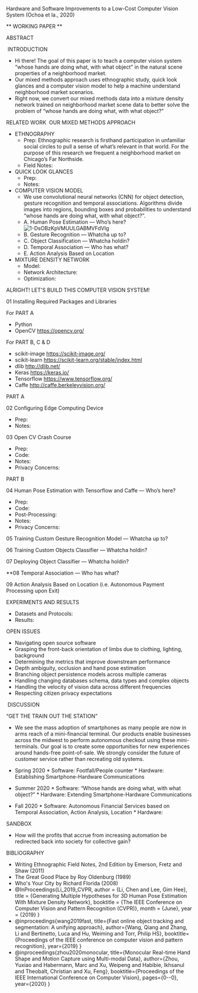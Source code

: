 Hardware and Software Improvements to a Low-Cost Computer Vision System (Ochoa et la., 2020)

** WORKING PAPER **

ABSTRACT

 INTRODUCTION

* Hi there! The goal of this paper is to teach a computer vision system “whose hands are doing what, with what object” in the natural scene properties of a neighborhood market.  
* Our mixed methods approach uses ethnographic study, quick look glances and a computer vision model to help a machine understand neighborhood market scenarios.
* Right now, we convert our mixed methods data into a mixture density network trained on neighborhood market scene data to better solve the problem of “whose hands are doing what, with what object?” 

RELATED WORK 
OUR MIXED METHODS APPROACH
* ETHNOGRAPHY
    * Prep:  Ethnographic research is firsthand participation in unfamiliar social circles to pull a sense of what’s relevant in that world.  For the purpose of this research we frequent a neighborhood market on Chicago’s Far Northside.
    * Field Notes:
* QUICK LOOK GLANCES
    * Prep:
    * Notes:
* COMPUTER VISION MODEL
    * We use convolutional neural networks (CNN) for object detection, gesture recognition and temporal associations. Algorithms divide images into regions, bounding boxes and probabilities to understand “whose hands are doing what, with what object?”.
    * A. Human Pose Estimation — Who’s here? ![1-DsOBzKpVMUULGABMVFdVIg](https://user-images.githubusercontent.com/40745550/82762582-6febd280-9dc7-11ea-90ea-0671e1bf3744.jpeg)
    * B. Gesture Recognition — Whatcha up to?
    * C. Object Classification — Whatcha holdin?
    * D. Temporal Association — Who has what?
    * E. Action Analysis Based on Location
* MIXTURE DENSITY NETWORK
    * Model:
    * Network Architecture:
    * Optimization:

ALRIGHT! LET'S BUILD THIS COMPUTER VISION SYSTEM!

01 Installing Required Packages and Libraries 

For PART A
* Python
* OpenCV https://opencv.org/

For PART B, C & D
* scikit-image https://scikit-image.org/
* scikit-learn https://scikit-learn.org/stable/index.html
* dlib http://dlib.net/
* Keras https://keras.io/
* Tensorflow https://www.tensorflow.org/
* Caffe http://caffe.berkeleyvision.org/

PART A

02 Configuring Edge Computing Device
* Prep:
* Notes:

03 Open CV Crash Course
* Prep:
* Code:
* Notes:
* Privacy Concerns:

PART B

04 Human Pose Estimation with Tensorflow and Caffe — Who’s here?
* Prep:
* Code:  
* Post-Processing:
* Notes:
* Privacy Concerns:

05 Training Custom Gesture Recognition Model — Whatcha up to?

06 Training Custom Objects Classifier — Whatcha holdin?

07 Deploying Object Classifier — Whatcha holdin?

**08 Temporal Association — Who has what?

09 Action Analysis Based on Location (i.e.  Autonomous Payment Processing upon Exit)

EXPERIMENTS AND RESULTS
* Datasets and Protocols:
* Results: 

OPEN ISSUES
* Navigating open source software
* Grasping the front-back orientation of limbs due to clothing, lighting, background
* Determining the metrics that improve downstream performance
* Depth ambiguity, occlusion and hand pose estimation 
* Branching object persistence models across multiple cameras
* Handling changing databases schema, data types and complex objects
* Handling the velocity of vision data across different frequencies
* Respecting citizen privacy expectations

 DISCUSSION

“GET THE TRAIN OUT THE STATION”
* We see the mass adoption of smartphones as many people are now in arms reach of a mini-financial terminal. Our products enable businesses across the midwest to perform autonomous checkout using these mini-terminals. Our goal is to create some opportunities for new experiences around hands-free point-of-sale.  We strongly consider the future of customer service rather than recreating old systems.  

* Spring 2020
        * Software:  Footfall/People counter
        * Hardware:  Establishing Smartphone-Hardware Communications 
* Summer 2020
        * Software:  “Whose hands are doing what, with what object?”
        * Hardware:  Extending Smartphone-Hardware Communications 
* Fall 2020
        * Software:  Autonomous Financial Services based on Temporal Association, Action Analysis, Location 
        * Hardware: 
   


SANDBOX
* How will the profits that accrue from increasing automation be redirected back into society for collective gain?


BIBLIOGRAPHY
* Writing Ethnographic Field Notes, 2nd Edition by Emerson, Fretz and Shaw (2011) 
* The Great Good Place by Roy Oldenburg (1989) 
* Who's Your City by Richard Florida (2008) 
* @InProceedings{Li_2019_CVPR, author = {Li, Chen and Lee, Gim Hee}, title = {Generating Multiple Hypotheses for 3D Human Pose Estimation With Mixture Density Network}, booktitle = {The IEEE Conference on Computer Vision and Pattern Recognition (CVPR)}, month = {June}, year = {2019} } 
* @inproceedings{wang2019fast, title={Fast online object tracking and segmentation: A unifying approach}, author={Wang, Qiang and Zhang, Li and Bertinetto, Luca and Hu, Weiming and Torr, Philip HS}, booktitle={Proceedings of the IEEE conference on computer vision and pattern recognition}, year={2019} } 
* @inproceedings{zhou2020monocular, title={Monocular Real-time Hand Shape and Motion Capture using Multi-modal Data}, author={Zhou, Yuxiao and Habermann, Marc and Xu, Weipeng and Habibie, Ikhsanul and Theobalt, Christian and Xu, Feng}, booktitle={Proceedings of the IEEE International Conference on Computer Vision}, pages={0--0}, year={2020} } 
